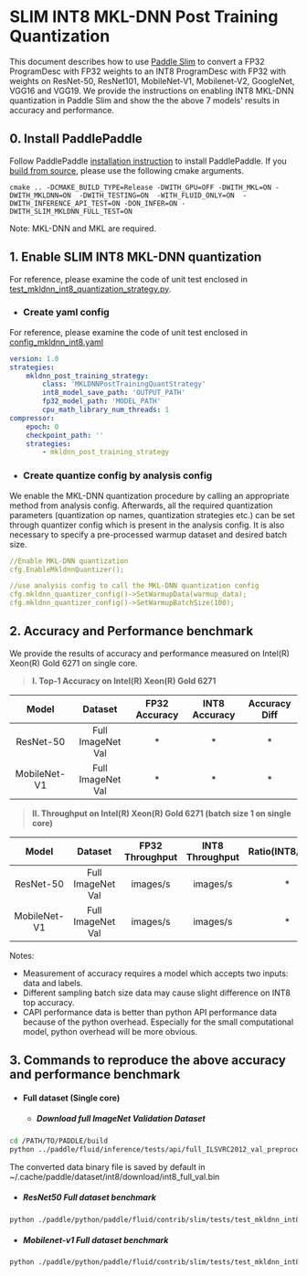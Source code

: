 # SLIM INT8 MKL-DNN Post Training Quantization

This document describes how to use [Paddle Slim](https://github.com/PaddlePaddle/FluidDoc/blob/develop/doc/fluid/advanced_usage/paddle_slim/paddle_slim.md) to convert a FP32 ProgramDesc with FP32 weights to an INT8 ProgramDesc with FP32 with weights on ResNet-50, ResNet101, MobileNet-V1, Mobilenet-V2, GoogleNet, VGG16 and VGG19. We provide the instructions on enabling INT8 MKL-DNN quantization in Paddle Slim and show the the above 7 models' results in accuracy and performance.

## 0. Install PaddlePaddle
Follow PaddlePaddle [installation instruction](https://github.com/PaddlePaddle/models/tree/develop/fluid/PaddleCV/image_classification#installation) to install PaddlePaddle. If you [build from source](https://github.com/PaddlePaddle/FluidDoc/blob/develop/doc/fluid/beginners_guide/install/compile/compile_Ubuntu_en.md), please use the following cmake arguments.

```
cmake .. -DCMAKE_BUILD_TYPE=Release -DWITH_GPU=OFF -DWITH_MKL=ON -DWITH_MKLDNN=ON  -DWITH_TESTING=ON  -WITH_FLUID_ONLY=ON  -DWITH_INFERENCE_API_TEST=ON -DON_INFER=ON -DWITH_SLIM_MKLDNN_FULL_TEST=ON
```

Note: MKL-DNN and MKL are required.

## 1. Enable SLIM INT8 MKL-DNN quantization
For reference, please examine the code of unit test enclosed in [test_mkldnn_int8_quantization_strategy.py](https://github.com/PaddlePaddle/Paddle/blob/develop/python/paddle/fluid/contrib/slim/tests/test_mkldnn_int8_quantization_strategy.py).

* ### Create yaml config
For reference, please examine the code of unit test enclosed in  [config_mkldnn_int8.yaml](https://github.com/PaddlePaddle/Paddle/blob/develop/python/paddle/fluid/contrib/slim/tests/quantization/config_mkldnn_int8.yaml)
``` yaml
version: 1.0
strategies:
    mkldnn_post_training_strategy:
        class: 'MKLDNNPostTrainingQuantStrategy'
        int8_model_save_path: 'OUTPUT_PATH'
        fp32_model_path: 'MODEL_PATH'
        cpu_math_library_num_threads: 1
compressor:
    epoch: 0
    checkpoint_path: ''
    strategies:
        - mkldnn_post_training_strategy
```

* ### Create quantize config by analysis config
We enable the MKL-DNN quantization procedure by calling an appropriate method from analysis config. Afterwards, all the required quantization parameters (quantization op names, quantization strategies etc.) can be set through quantizer config which is present in the analysis config. It is also necessary to specify a pre-processed warmup dataset and desired batch size.

```yaml
//Enable MKL-DNN quantization
cfg.EnableMkldnnQuantizer();

//use analysis config to call the MKL-DNN quantization config
cfg.mkldnn_quantizer_config()->SetWarmupData(warmup_data);
cfg.mkldnn_quantizer_config()->SetWarmupBatchSize(100);
```

## 2. Accuracy and Performance benchmark

We provide the results of accuracy and performance measured on Intel(R) Xeon(R) Gold 6271 on single core.

   >**I. Top-1 Accuracy on Intel(R) Xeon(R) Gold 6271**

| Model  | Dataset  | FP32 Accuracy  | INT8 Accuracy  | Accuracy Diff  |
| :------------: | :------------: | :------------: | :------------: | :------------: |
| ResNet-50  | Full ImageNet Val  |  * |  * | * |
| MobileNet-V1 | Full ImageNet Val  |  * |  * |  * |

   >**II. Throughput on Intel(R) Xeon(R) Gold 6271 (batch size 1 on single core)**

| Model  | Dataset  | FP32 Throughput  | INT8 Throughput  |  Ratio(INT8/FP32)  |
| :------------: | :------------: | :------------: | :------------: | :------------: |
| ResNet-50  | Full ImageNet Val  |   images/s |  images/s | * |
| MobileNet-V1 | Full ImageNet Val  |  images/s |  images/s | *  |

Notes:
* Measurement of accuracy requires a model which accepts two inputs: data and labels.
* Different sampling batch size data may cause slight difference on INT8 top accuracy.
* CAPI performance data is better than python API performance data because of the python overhead. Especially for the small computational model, python overhead will be more obvious.


## 3. Commands to reproduce the above accuracy and performance benchmark
* #### Full dataset (Single core)
   * ##### Download full ImageNet Validation Dataset
```bash
cd /PATH/TO/PADDLE/build
python ../paddle/fluid/inference/tests/api/full_ILSVRC2012_val_preprocess.py
```
The converted data binary file is saved by default in ~/.cache/paddle/dataset/int8/download/int8_full_val.bin
   * ##### ResNet50 Full dataset benchmark
```bash
python ./paddle/python/paddle/fluid/contrib/slim/tests/test_mkldnn_int8_quantization_strategy.py --infer_model third_party/inference_demo/int8v2/resnet50/model --infer_data /path/to/converted/int8_full_val.bin --warmup_batch_size 100 --batch_size 1
```
   * ##### Mobilenet-v1 Full dataset benchmark
```bash
python ./paddle/python/paddle/fluid/contrib/slim/tests/test_mkldnn_int8_quantization_strategy.py --infer_model third_party/inference_demo/int8v2/mobilenet/model --infer_data /path/to/converted/int8_full_val.bin --warmup_batch_size 100 --batch_size 1
```

